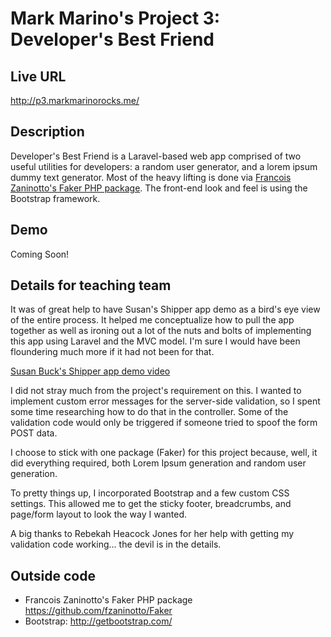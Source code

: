 # Mark Marino's Project 3: Developer's Best Friend

## Live URL
<http://p3.markmarinorocks.me/>

## Description
Developer's Best Friend is a Laravel-based web app comprised of two useful utilities for developers: a random user generator, and a lorem ipsum dummy text generator. Most of the heavy lifting is done via [Francois Zaninotto's Faker PHP package](https://github.com/fzaninotto/Faker). The front-end look and feel is using the Bootstrap framework.

## Demo
Coming Soon!

## Details for teaching team
It was of great help to have Susan's Shipper app demo as a bird's eye view of the entire process. It helped me conceptualize how to pull the app together as well as ironing out a lot of the nuts and bolts of implementing this app using Laravel and the MVC model. I'm sure I would have been floundering much more if it had not been for that.

[Susan Buck's Shipper app demo video](https://docs.google.com/document/d/1GaJBiPdqaUYhtd2BKze4MJgL1Yn2nIG-HraHZRsmShA/edit)

I did not stray much from the project's requirement on this. I wanted to implement custom error messages for the server-side validation, so I spent some time researching how to do that in the controller. Some of the validation code would only be triggered if someone tried to spoof the form POST data.

I choose to stick with one package (Faker) for this project because, well, it did everything required, both Lorem Ipsum generation and random user generation.

To pretty things up, I incorporated Bootstrap and a few custom CSS settings. This allowed me to get the sticky footer, breadcrumbs, and page/form layout to look the way I wanted.

A big thanks to Rebekah Heacock Jones for her help with getting my validation code working... the devil is in the details.
## Outside code
* Francois Zaninotto's Faker PHP package https://github.com/fzaninotto/Faker
* Bootstrap: http://getbootstrap.com/
